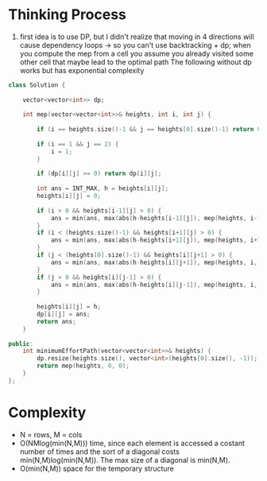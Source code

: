 # Thinking Process

1. first idea is to use DP, but I didn't realize that moving in 4 directions will cause dependency loops -> so you can't use backtracking + dp; when you compute the mep from a cell you assume you already visited some other cell that maybe lead to the optimal path
The following without dp works but has exponential complexity
```cpp
class Solution {
   
    vector<vector<int>> dp;
   
    int mep(vector<vector<int>>& heights, int i, int j) {
       
        if (i == heights.size()-1 && j == heights[0].size()-1) return 0;
       
        if (i == 1 && j == 2) {
            i = 1;
        }
       
        if (dp[i][j] >= 0) return dp[i][j];
       
        int ans = INT_MAX, h = heights[i][j];
        heights[i][j] = 0;
       
        if (i > 0 && heights[i-1][j] > 0) {
            ans = min(ans, max(abs(h-heights[i-1][j]), mep(heights, i-1, j)));
        }
        if (i < (heights.size()-1) && heights[i+1][j] > 0) {
            ans = min(ans, max(abs(h-heights[i+1][j]), mep(heights, i+1, j)));
        }
        if (j < (heights[0].size()-1) && heights[i][j+1] > 0) {
            ans = min(ans, max(abs(h-heights[i][j+1]), mep(heights, i, j+1)));
        }
        if (j > 0 && heights[i][j-1] > 0) {
            ans = min(ans, max(abs(h-heights[i][j-1]), mep(heights, i, j-1)));
        }
       
        heights[i][j] = h;
        dp[i][j] = ans;
        return ans;
    }
   
public:
    int minimumEffortPath(vector<vector<int>>& heights) {
        dp.resize(heights.size(), vector<int>(heights[0].size(), -1));
        return mep(heights, 0, 0);
    }
};
```

# Complexity

* N = rows, M = cols
* O(NMlog(min(N,M))) time, since each element is accessed a costant number of times and the sort of a diagonal 
  costs min(N,M)log(min(N,M)). The max size of a diagonal is min(N,M).
* O(min(N,M)) space for the temporary structure


